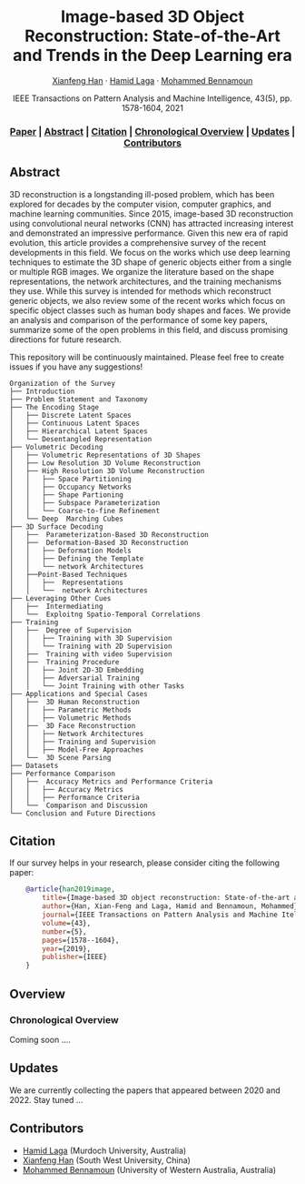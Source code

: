 <div align="center">

# Image-based 3D Object Reconstruction: State-of-the-Art and Trends in the Deep Learning era

[Xianfeng Han](https://scholar.google.com/citations?user=4FaCTFgAAAAJ&hl=en) · [Hamid Laga](https://sites.google.com/view/hamidlaga) · [Mohammed Bennamoun](https://research-repository.uwa.edu.au/en/persons/mohammed-bennamoun) 

IEEE Transactions on Pattern Analysis and Machine Intelligence, 43(5), pp. 1578-1604, 2021


### [Paper](https://ieeexplore.ieee.org/abstract/document/8908779) | [Abstract](#abstract) | [Citation](#citation) | [Chronological Overview](#overview) | [Updates](#updates)  | [Contributors](#contributors)

</div>


## Abstract

3D reconstruction is a longstanding ill-posed problem, which has been explored for decades by the computer vision, computer graphics, and machine learning communities. Since 2015, image-based 3D reconstruction using convolutional neural networks (CNN) has attracted increasing interest and demonstrated an impressive performance. Given this new era of rapid evolution, this article provides a comprehensive survey of the recent developments in this field. We focus on the works which use deep learning techniques to estimate the 3D shape of generic objects either from a single or multiple RGB images. We organize the literature based on the shape representations, the network architectures, and the training mechanisms they use. While this survey is intended for methods which reconstruct generic objects, we also review some of the recent works which focus on specific object classes such as human body shapes and faces. We provide an analysis and comparison of the performance of some key papers, summarize some of the open problems in this field, and discuss promising directions for future research.

This repository will be continuously maintained. Please feel free to create issues if you have any suggestions!

```
Organization of the Survey
├── Introduction
├── Problem Statement and Taxonomy
├── The Encoding Stage
│   ├── Discrete Latent Spaces
│   ├── Continuous Latent Spaces
│   ├── Hierarchical Latent Spaces
│   └── Desentangled Representation
├── Volumetric Decoding
│   ├── Volumetric Representations of 3D Shapes
│   ├── Low Resolution 3D Volume Reconstruction
│   ├── High Resolution 3D Volume Reconstruction
│   │   ├── Space Partitioning
│   │   ├── Occupancy Networks
│   │   ├── Shape Partioning
│   │   ├── Subspace Parameterization
│   │   └── Coarse-to-fine Refinement
│   └── Deep  Marching Cubes
├── 3D Surface Decoding
│   ├──  Parameterization-Based 3D Reconstruction
│   ├──  Deformation-Based 3D Reconstruction
│   │   ├── Deformation Models
│   │   ├── Defining the Template
│   │   └── network Architectures
│   ├──Point-Based Techniques
│   │   ├──  Representations
│   │   └──  network Architectures
├── Leveraging Other Cues
│   ├──  Intermediating
│   └──  Exploitng Spatio-Temporal Correlations
├── Training
│   ├──  Degree of Supervision
│   │   ├── Training with 3D Supervision
│   │   └── Training with 2D Supervision
│   ├──  Training with video Supervision
│   ├──  Training Procedure
│   │   ├── Joint 2D-3D Embedding
│   │   ├── Adversarial Training
│   │   └── Joint Training with other Tasks
├── Applications and Special Cases
│   ├──  3D Human Reconstruction
│   │   ├── Parametric Methods
│   │   ├── Volumetric Methods
│   ├──  3D Face Reconstruction
│   │   ├── Network Architectures
│   │   ├── Training and Supervision
│   │   ├── Model-Free Approaches
│   └──  3D Scene Parsing
├── Datasets
├── Performance Comparison
│   ├──  Accuracy Metrics and Performance Criteria
│   │   ├── Accuracy Metrics
│   │   ├── Performance Criteria
│   └──  Comparison and Discussion
└── Conclusion and Future Directions
```

## Citation

If our survey helps in your research, please consider citing the following paper:

```bibtex
    @article{han2019image,
        title={Image-based 3D object reconstruction: State-of-the-art and trends in the deep learning era},
        author={Han, Xian-Feng and Laga, Hamid and Bennamoun, Mohammed},
        journal={IEEE Transactions on Pattern Analysis and Machine Itelligence},
        volume={43},
        number={5},
        pages={1578--1604},
        year={2019},
        publisher={IEEE}
    }
```


## Overview

### Chronological Overview

Coming soon ....

## Updates
We are currently collecting the papers that appeared between 2020 and 2022. Stay tuned ...

## Contributors

- [Hamid Laga](https://sites.google.com/view/hamidlaga) (Murdoch University, Australia)
- [Xianfeng Han](https://scholar.google.com/citations?user=4FaCTFgAAAAJ&hl=en) (South West University, China)
- [Mohammed Bennamoun](https://research-repository.uwa.edu.au/en/persons/mohammed-bennamoun) (University of Western Australia, Australia)


